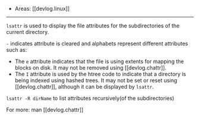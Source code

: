 
- Areas: [[devlog.linux]]

---

`lsattr` is used to display the file attributes for the subdirectories of the current directory.

`-` indicates attribute is cleared and alphabets represent different attributes such as:

- The `e` attribute indicates that the file is using extents for mapping the blocks on disk. It may not be removed using [[devlog.chattr]].
- The `I` attribute is used by the htree code to indicate that a directory is being indexed using hashed trees. It may not be set or reset using [[devlog.chattr]], although it can be displayed by `lsattr`.

`lsattr -R dirName` to list attributes recursively(of the subdirectories)

For more: man [[devlog.chattr]]
